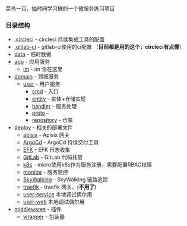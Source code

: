 ###
菜鸟一只，抽时间学习搞的一个微服务练习项目
### 目录结构
- [.circleci](https://github.com/csh995426531/liaotian/tree/master/.circleci) - circleci 持续集成工具的配置
- [.gitlab-ci](https://github.com/csh995426531/liaotian/tree/master/.gitlab-ci) - gitlab-ci使用的ci配置 （**目前都是用的这个，circleci有点慢**）
- [data](#data) - 临时数据
- [app](https://github.com/csh995426531/liaotian/tree/master/app) - 应用服务
  - [im](https://github.com/csh995426531/liaotian/tree/master/app/im) - im 全在这里
- [domain](https://github.com/csh995426531/liaotian/tree/master/domain) - 领域服务
  - [user](https://github.com/csh995426531/liaotian/tree/master/domain/user) - 用户服务
    - [cmd](https://github.com/csh995426531/liaotian/tree/master/domain/user/cmd) - 入口
    - [entity](https://github.com/csh995426531/liaotian/tree/master/domain/user/entity) - 实体+仓储实现
    - [handler](https://github.com/csh995426531/liaotian/tree/master/domain/user/handler) - 服务处理
    - [proto](https://github.com/csh995426531/liaotian/tree/master/domain/user/proto) - 
    - [repository](https://github.com/csh995426531/liaotian/tree/master/domain/user/repository) - 仓库
- [deploy](https://github.com/csh995426531/liaotian/tree/master/deploy) - 相关的部署文件
  - [apisix](https://github.com/csh995426531/liaotian/tree/master/deploy/apisix) - Apisix 网关
  - [ArgoCd](https://github.com/csh995426531/liaotian/tree/master/deploy/argocd) - ArgoCd 持续交付工具
  - [EFK](https://github.com/csh995426531/liaotian/tree/master/deploy/efk) - EFK 日志收集
  - [GitLab](https://github.com/csh995426531/liaotian/tree/master/deploy/gitlab) - GitLab 代码托管
  - [k8s](https://github.com/csh995426531/liaotian/tree/master/deploy/k8s) - micro使用k8s作为服务注册，需要配置RBAC权限
  - [monitor](https://github.com/csh995426531/liaotian/tree/master/deploy/monitor) - 服务监控
  - [SkyWalking](https://github.com/csh995426531/liaotian/tree/master/deploy/skywalking) - SkyWalking 链路追踪
  - [traefik](https://github.com/csh995426531/liaotian/tree/master/deploy/traefik) - traefik 网关，(**不用了**)
  - [user-service](https://github.com/csh995426531/liaotian/tree/master/deploy/user-service) 本地调试偶尔用
  - [user-web](https://github.com/csh995426531/liaotian/tree/master/deploy/user-web) 本地调试偶尔用
- [middlewares](https://github.com/csh995426531/liaotian/tree/master/deploy/middlewares) - 插件
  - [wrapper](https://github.com/csh995426531/liaotian/tree/master/plugins/wrapper) - 包装器